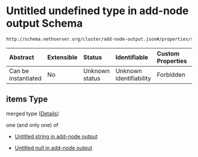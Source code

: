 # Untitled undefined type in add-node output Schema

```txt
http://schema.nethserver.org/cluster/add-node-output.json#/properties/subtasks/items
```



| Abstract            | Extensible | Status         | Identifiable            | Custom Properties | Additional Properties | Access Restrictions | Defined In                                                                   |
| :------------------ | :--------- | :------------- | :---------------------- | :---------------- | :-------------------- | :------------------ | :--------------------------------------------------------------------------- |
| Can be instantiated | No         | Unknown status | Unknown identifiability | Forbidden         | Allowed               | none                | [add-node-output.json*](cluster/add-node-output.json "open original schema") |

## items Type

merged type ([Details](add-node-output-properties-subtasks-items.md))

one (and only one) of

*   [Untitled string in add-node output](add-node-output-properties-subtasks-items-oneof-0.md "check type definition")

*   [Untitled null in add-node output](add-node-output-properties-subtasks-items-oneof-1.md "check type definition")
